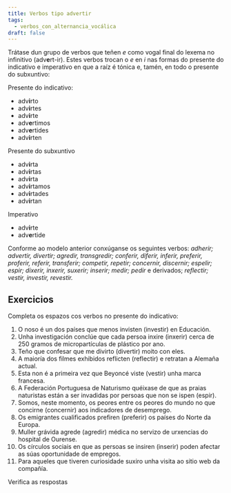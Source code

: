 ```yaml
---
title: Verbos tipo advertir
tags:
  - verbos_con_alternancia_vocálica
draft: false
---
```

Trátase dun grupo de verbos que teñen *e* como vogal final do lexema no infinitivo (adv**e**rt-ir). Estes verbos trocan o *e* en *i* nas formas do presente do indicativo e imperativo en que a raíz é tónica e, tamén, en todo o presente do subxuntivo:

Presente do indicativo:

* adv**i**rto
* adv**i**rtes
* adv**i**rte
* adv**e**rtimos
* adv**e**rtides
* adv**i**rten

Presente do subxuntivo

* adv**i**rta
* adv**i**rtas
* adv**i**rta
* adv**i**rtamos
* adv**i**rtades
* adv**i**rtan

Imperativo

* adv**i**rte
* adv**e**rtide

Conforme ao modelo anterior conxúganse os seguintes verbos: *adherir; advertir, divertir; agredir, transgredir; conferir, diferir, inferir, preferir, proferir, referir, transferir; competir, repetir; concernir, discernir; espelir; espir; dixerir, inxerir, suxerir; inserir; medir; pedir* e derivados; *reflectir; vestir, investir, revestir.*

## Exercicios

Completa os espazos cos verbos no presente do indicativo:

1. O noso é un dos países que menos <e-answer>invisten</e-answer> (investir) en Educación.
2. Unha investigación conclúe que cada persoa <e-answer>inxire</e-answer> (inxerir) cerca de 250 gramos de micropartículas de plástico por ano.
3. Teño que confesar que me <e-answer>divirto</e-answer> (divertir) moito con eles.
4. A maioría dos filmes exhibidos <e-answer>reflicten</e-answer> (reflectir) e retratan a Alemaña actual.
5. Esta non é a primeira vez que Beyoncé <e-answer>viste</e-answer> (vestir) unha marca francesa.
6. A Federación Portuguesa de Naturismo quéixase de que as praias naturistas están a ser invadidas por persoas que non se <e-answer>ispen</e-answer> (espir).
7. Somos, neste momento, os peores entre os peores do mundo no que <e-answer>concirne</e-answer> (concernir) aos indicadores de desemprego.
8. Os emigrantes cualificados <e-answer>prefiren</e-answer> (preferir) os países do Norte da Europa.
9. Muller grávida <e-answer>agrede</e-answer> (agredir) médica no servizo de urxencias do hospital de Ourense.
10. Os círculos sociais en que as persoas se <e-answer>insiren</e-answer> (inserir) poden afectar as súas oportunidade de empregos.
11. Para aqueles que tiveren curiosidade <e-answer>suxiro</e-answer> unha visita ao sitio web da compañía.

<e-validate>Verifica as respostas</e-validate>